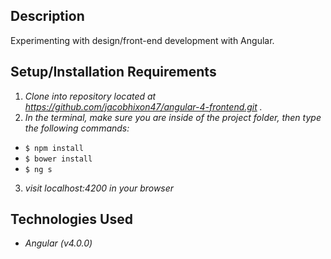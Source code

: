 
## Description

Experimenting with design/front-end development with Angular.

## Setup/Installation Requirements

1. _Clone into repository located at https://github.com/jacobhixon47/angular-4-frontend.git ._
2. _In the terminal, make sure you are inside of the project folder, then type the following commands:_
  * `$ npm install`
  * `$ bower install`
  * `$ ng s`
3. _visit localhost:4200 in your browser_


## Technologies Used

* _Angular (v4.0.0)_
